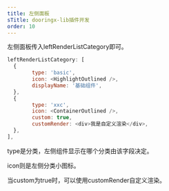 ```yaml
---
title: 左侧面板
sTitle: dooringx-lib插件开发
order: 10
---
```


左侧面板传入leftRenderListCategory即可。

```js
leftRenderListCategory: [
  {
        type: 'basic',
        icon: <HighlightOutlined />,
        displayName: '基础组件',
  },
  {
        type: 'xxc',
        icon: <ContainerOutlined />,
        custom: true,
        customRender: <div>我是自定义渲染</div>,
  },
],
```

type是分类，左侧组件显示在哪个分类由该字段决定。

icon则是左侧分类小图标。

当custom为true时，可以使用customRender自定义渲染。